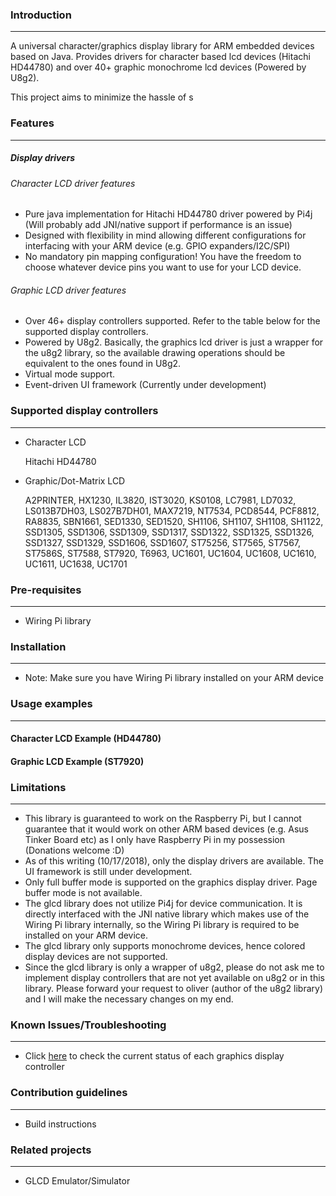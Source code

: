 ### Introduction

---
A universal character/graphics display library for ARM embedded devices based on Java. Provides drivers for character based lcd devices (Hitachi HD44780) and over 40+ graphic monochrome lcd devices (Powered by U8g2). 

This project aims to minimize the hassle of s

### Features

---
##### Display drivers

######  Character LCD driver features
* Pure java implementation for Hitachi HD44780 driver powered by Pi4j (Will probably add JNI/native support if performance is an issue)
* Designed with flexibility in mind allowing different configurations for interfacing with your ARM device (e.g. GPIO expanders/I2C/SPI)
* No mandatory pin mapping configuration! You have the freedom to choose whatever device pins you want to use for your LCD device.

###### Graphic LCD driver features
* Over 46+ display controllers supported. Refer to the table below for the supported display controllers.
* Powered by U8g2. Basically, the graphics lcd driver is just a wrapper for the u8g2 library, so the available drawing operations should be equivalent to the ones found in U8g2. 
* Virtual mode support.  
* Event-driven UI framework (Currently under development) 

### Supported display controllers

---
* Character LCD

    Hitachi HD44780
    
* Graphic/Dot-Matrix LCD

    A2PRINTER, HX1230, IL3820, IST3020, KS0108, LC7981, LD7032, LS013B7DH03, LS027B7DH01, MAX7219, NT7534, PCD8544, PCF8812, RA8835, SBN1661, SED1330, SED1520, SH1106, SH1107, SH1108, SH1122, SSD1305, SSD1306, SSD1309, SSD1317, SSD1322, SSD1325, SSD1326, SSD1327, SSD1329, SSD1606, SSD1607, ST75256, ST7565, ST7567, ST7586S, ST7588, ST7920, T6963, UC1601, UC1604, UC1608, UC1610, UC1611, UC1638, UC1701
 
### Pre-requisites

---
* Wiring Pi library
 
### Installation

---
* Note: Make sure you have Wiring Pi library installed on your ARM device

### Usage examples

---
#### Character LCD Example (HD44780)

#### Graphic LCD Example (ST7920)

### Limitations

---
* This library is guaranteed to work on the Raspberry Pi, but I cannot guarantee that it would work on other ARM based devices (e.g. Asus Tinker Board etc) as I only have Raspberry Pi in my possession (Donations welcome :D)
* As of this writing (10/17/2018), only the display drivers are available. The UI framework is still under development.
* Only full buffer mode is supported on the graphics display driver. Page buffer mode is not available.
* The glcd library does not utilize Pi4j for device communication. It is directly interfaced with the JNI native library which makes use of the Wiring Pi library internally, so the Wiring Pi library is required to be installed on your ARM device.  
* The glcd library only supports monochrome devices, hence colored display devices are not supported.
* Since the glcd library is only a wrapper of u8g2, please do not ask me to implement display controllers that are not yet available on u8g2 or in this library. Please forward your request to oliver (author of the u8g2 library) and I will make the necessary changes on my end. 

### Known Issues/Troubleshooting

---
* Click [here](https://docs.google.com/spreadsheets/d/1WDh6J3zFE3j332CEIOvFzXhryOhoF7VAGc9Pf5vEo0s/edit?usp=sharing "Google spreadsheets") to check the current status of each graphics display controller

### Contribution guidelines

---
* Build instructions

### Related projects

---
* GLCD Emulator/Simulator